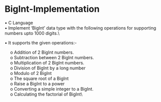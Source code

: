 # BigInt-Implementation




•	C Language\
•	Implement ‘BigInt’ data type with the following operations for supporting numbers upto 1000 digits.\

•	It supports the given operations:-

&emsp;  o	Addition of 2 BigInt numbers.\
&emsp;  o	Subtraction between 2 BigInt numbers.\
&emsp;  o	Multiplication of 2 BigInt numbers.\
&emsp;  o	Division of BigInt by a long number\
&emsp;  o	Modulo of 2 BigInt\
&emsp;  o	The square root of a BigInt \
&emsp;  o	Raise a BigInt to a power \
&emsp;  o	Converting a simple integer to a BigInt. \
&emsp;  o	Calculating the factorial of BigInt\
